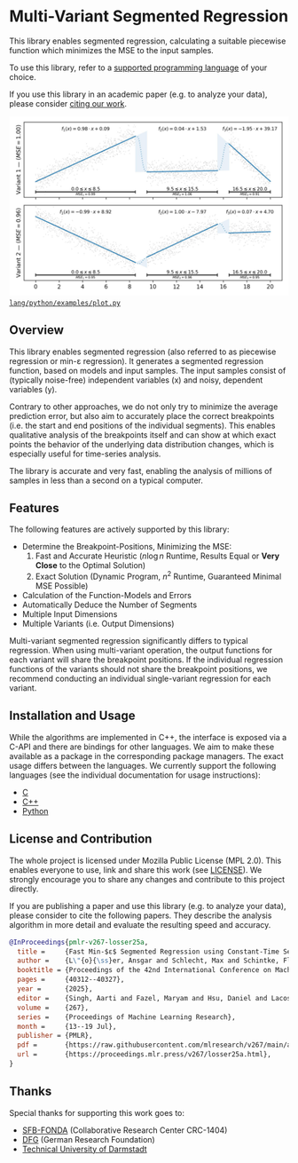 # Multi-Variant Segmented Regression

This library enables segmented regression, calculating a suitable piecewise function which minimizes the MSE to the input samples.

To use this library, refer to a [supported programming language](#installation-and-usage) of your choice.

If you use this library in an academic paper (e.g. to analyze your data), please consider [citing our work](#license-and-contribution).

[![Example for a multi-variant with synthetic data and custom interpolation.](lang/python/examples/example_plot.jpg) `lang/python/examples/plot.py`](lang/python/examples/plot.py)

## Overview

This library enables segmented regression (also referred to as piecewise regression or min-ε regression).
It generates a segmented regression function, based on models and input samples.
The input samples consist of (typically noise-free) independent variables (x) and noisy, dependent variables (y).

Contrary to other approaches, we do not only try to minimize the average prediction error, but also aim to accurately place the correct breakpoints (i.e. the start and end positions of the individual segments).
This enables qualitative analysis of the breakpoints itself and can show at which exact points the behavior of the underlying data distribution changes, which is especially useful for time-series analysis.

The library is accurate and very fast, enabling the analysis of millions of samples in less than a second on a typical computer.

## Features

The following features are actively supported by this library:

- Determine the Breakpoint-Positions, Minimizing the MSE:
  1. Fast and Accurate Heuristic ($n\log{n}$ Runtime, Results Equal or **Very Close** to the Optimal Solution)
  2. Exact Solution (Dynamic Program, $n^2$ Runtime, Guaranteed Minimal MSE Possible)
- Calculation of the Function-Models and Errors
- Automatically Deduce the Number of Segments
- Multiple Input Dimensions
- Multiple Variants (i.e. Output Dimensions)

Multi-variant segmented regression significantly differs to typical regression.
When using multi-variant operation, the output functions for each variant will share the breakpoint positions.
If the individual regression functions of the variants should not share the breakpoint positions, we recommend conducting an individual single-variant regression for each variant.

## Installation and Usage

While the algorithms are implemented in C++, the interface is exposed via a C-API and there are bindings for other languages.
We aim to make these available as a package in the corresponding package managers.
The exact usage differs between the languages.
We currently support the following languages (see the individual documentation for usage instructions):

- [C](lang/c/README.md)
- [C++](lang/cpp/README.md)
- [Python](lang/python/README.md)
<!-- [Julia](lang/julia/README.md)-->
<!-- [R/Rlang](lang/rlang/README.md)-->
<!-- [Rust](lang/rust/README.md)-->

## License and Contribution

The whole project is licensed under Mozilla Public License (MPL 2.0). This enables everyone to use, link and share this work (see [LICENSE](LICENSE)).
We strongly encourage you to share any changes and contribute to this project directly.

If you are publishing a paper and use this library (e.g. to analyze your data), please consider to cite the following papers.
They describe the analysis algorithm in more detail and evaluate the resulting speed and accuracy.

```bibtex
@InProceedings{pmlr-v267-losser25a,
  title =     {Fast Min-$ε$ Segmented Regression using Constant-Time Segment Merging},
  author =    {L\"{o}{\ss}er, Ansgar and Schlecht, Max and Schintke, Florian and Witzke, Joel and Weidlich, Matthias and Scheuermann, Bj\"{o}rn},
  booktitle = {Proceedings of the 42nd International Conference on Machine Learning},
  pages =     {40312--40327},
  year =      {2025},
  editor =    {Singh, Aarti and Fazel, Maryam and Hsu, Daniel and Lacoste-Julien, Simon and Berkenkamp, Felix and Maharaj, Tegan and Wagstaff, Kiri and Zhu, Jerry},
  volume =    {267},
  series =    {Proceedings of Machine Learning Research},
  month =     {13--19 Jul},
  publisher = {PMLR},
  pdf =       {https://raw.githubusercontent.com/mlresearch/v267/main/assets/losser25a/losser25a.pdf},
  url =       {https://proceedings.mlr.press/v267/losser25a.html},
}
```

<!--end-docs-->
## Thanks

Special thanks for supporting this work goes to:

- [SFB-FONDA](https://fonda.hu-berlin.de/) (Collaborative Research Center CRC-1404)
- [DFG](https://www.dfg.de/en) (German Research Foundation)
- [Technical University of Darmstadt](https://www.tu-darmstadt.de/index.en.jsp)
